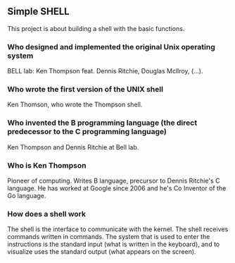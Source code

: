 ## Simple SHELL
This project is about building a shell with the basic functions.
 

### Who designed and implemented the original Unix operating system
BELL lab: Ken Thompson feat. Dennis Ritchie, Douglas Mcllroy, (...).

### Who wrote the first version of the UNIX shell
Ken Thomson, who wrote the Thompson shell.

### Who invented the B programming language (the direct predecessor to the C programming language)
Ken Thompson and Dennis Ritchie at Bell lab.

### Who is Ken Thompson
Pioneer of computing. Writes B language, precursor to Dennis Ritchie's C language.
He has worked at Google since 2006 and he's Co Inventor of the Go language.

### How does a shell work
The shell is the interface to communicate with the kernel.
The shell receives commands written in commands.
The system that is used to enter the instructions is the standard input (what is written in the keyboard),
and to visualize uses the standard output (what appears on the screen).
